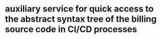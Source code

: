 # auxiliary service for quick access to the abstract syntax tree of the billing source code in CI/CD processes
 
